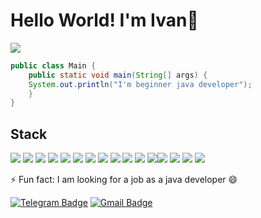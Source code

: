 # Hello World! I'm Ivan👋
<img src="https://media.tproger.ru/uploads/2015/05/java-multithreading-tips.jpg"/>

``` java 
public class Main {
    public static void main(String[] args) {
    System.out.println("I'm beginner java developer");
    }
}
```

## Stack 
<img src="https://img.shields.io/badge/Java-C71A36?style=for-the-badge&logo=Java&logoColor=white"/> <img src="https://img.shields.io/badge/IntelliJ IDEA-2F4F4F?style=for-the-badge&logo=IntelliJ IDEA&logoColor=white"/> <img src="https://img.shields.io/badge/SPring-%236DB33F?style=for-the-badge&logo=Spring&logoColor=white"/> <img src="https://img.shields.io/badge/SPring boot-%236DB33F?style=for-the-badge&logo=Spring Boot&logoColor=white"/> <img 
src = "https://img.shields.io/badge/Spring_Security-6DB33F?style=for-the-badge&logo=Spring-Security&logoColor=white"> <img src="https://img.shields.io/badge/PostgreSQL-blue?style=for-the-badge&logo=PostgreSQL&logoColor=white"/> <img src="https://img.shields.io/badge/H2-black?style=for-the-badge&logo=H2&logoColor=white"/> <img src="https://img.shields.io/badge/Hibernate-006400?style=for-the-badge&logo=Hibernate&logoColor=white"/> <img src="https://img.shields.io/badge/Maven-C71A36?style=for-the-badge&logo=Apache%20Maven&logoColor=white"/> <img src="https://img.shields.io/badge/Junit-FA8072?style=for-the-badge&logo=Junit5&logoColor=white"/> <img src="https://img.shields.io/badge/GIT-9370DB?style=for-the-badge&logo=GIT&logoColor=white"/> <img src="https://img.shields.io/badge/DOcker-blue?style=for-the-badge&logo=DOcker&logoColor=white"/><img src="https://img.shields.io/badge/React-black?style=for-the-badge&logo=React&logoColor=blue"/> <img src="https://img.shields.io/badge/HTML-darkred?style=for-the-badge&logo=HTML&logoColor=blue"/> <img src= "https://img.shields.io/badge/json%20web%20tokens-323330?style=for-the-badge&logo=json-web-tokens&logoColor=pink"> <img src="https://img.shields.io/badge/Flyway-C71A36?style=for-the-badge&logo=Java&logoColor=white"/>

⚡ Fun fact: I am looking for a job as a java developer 😄


[![Telegram Badge](https://img.shields.io/badge/-IvanSuchilin-blue?style=flat&logo=Telegram&logoColor=white)](https://t.me/IvanSuchilin)
[![Gmail Badge](https://img.shields.io/badge/-Gmail-red?style=flat&logo=Gmail&logoColor=white)](https://ivansuchilin@gmail.com)
<!--
**IvanSuchilin/IvanSuchilin** is a ✨ _special_ ✨ repository because its `README.md` (this file) appears on your GitHub profile.

Here are some ideas to get you started:

- 🔭 I’m currently working on ...
- 🌱 I’m currently learning ...
- 👯 I’m looking to collaborate on ...
- 🤔 I’m looking for help with ...
- 💬 Ask me about ...
- 📫 How to reach me: ...
- 😄 Pronouns: ...
- ⚡ Fun fact: ...
-->
